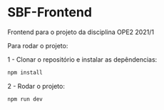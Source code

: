 # SBF-Frontend
Frontend para o projeto da disciplina OPE2 2021/1

Para rodar o projeto:

1 - Clonar o repositório e instalar as depêndencias:

```bash
npm install
```

2 - Rodar o projeto:

```bash
npm run dev
```
